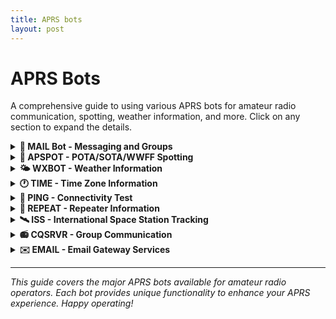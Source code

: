 ```yaml
---
title: APRS bots
layout: post
---
```

# APRS Bots

A comprehensive guide to using various APRS bots for amateur radio communication, spotting, weather information, and more. Click on any section to expand the details.

<details>
<summary><strong>📧 MAIL Bot - Messaging and Groups</strong></summary>

Welcome to the MAIL APRS bot! Below you'll find simple instructions on how to use the bot for messaging, group management, and other helpful features.

**Send a Message to a User**  
To send a message directly to another user, type: `@CALLSIGN followed by your message`  
Example: `@N0CALL Hey there! How's it going?`

**Check Your Messages**  
To check your incoming messages, simply type: `APRSM`

**Delete Your Messages**  
To delete messages that you haven't ack'd, simply type: `del`

**Automatically Retrieve Messages**  
If you're actively using APRS and want to automatically retrieve messages while on the air, include one of the following in your comment beacon: `APMAIL` or `ALLMSG`

**Join a Group**  
To join a group, use the command: `join group_name`  
Example: `join bigfoot`

**Leave a Group**  
If you want to leave a group, simply type: `unjoin group_name`  
Example: `unjoin bigfoot`

**Send a Message to a Group**  
To send a message to all users in a group, type: `#group_name followed by your message`  
Example: `#bigfoot Let's organize the next meetup!`

**Additional Tips**
- Group messages are only visible to members of that group
- Group messages are valid for 3 days
- You will automatically leave a group after 1 day
- Individual messages are deleted after 7 days

</details>

<details>
<summary><strong>📍 APSPOT - POTA/SOTA/WWFF Spotting</strong></summary>

APSPOT supports a number of commands for getting and posting activity spots. To get started, send a message "usage" to APSPOT on APRS.

**The Commands**
- `usage` - Replies with the list of usage types
- `usage <type>` - Basic usage info for "aprs", "sms" or "winlink"
- `usage <type> <activity>` - Example message for your activity

Example: `usage aprs sota` replies with: `EXAMPLE: "! SOTA VK3/VN-030 7.090 CQCQ"`

**Getting Current SPOTs**  
`spots <activity>` - Returns recent SPOTS for POTA, SOTA, or WWFF  
Example: `spots POTA` would return recent spots like: `K0DME | K-1210 | 14057.0 | CW`

**Filter Options**
- Filter by mode: `spots pota cw`
- Request more spots: `spots wwff 5`
- Combine filters: `spots wwff ssb 5` (mode first)

**Posting a SPOT**  
Format: `! <Activity> <Ref> <Frequency In MHz> <Mode> <Comment(Optional)>`

- **Activity**: WWFF, SOTA, POTA, SIOTA
- **Ref**: Park/Summit reference (e.g., WWFF-1929, VK3/VN-008)
- **Frequency**: In MHz (e.g., 7.144, 14.310)
- **Mode**: SSB, CW, FM, AM, DATA (plus FT8 for POTA)
- **Comment**: Optional (include "test" to prevent actual posting)

Examples: `! WWFF VKFF-1929 7.144 SSB CQCQ` or `! POTA VK-3024 7.195 SSB CQCQ`

For APRS: Send to "APSPOT"  
For Winlink: Send to "apspot@apspot.radio" with command in subject  
For SMS: Add your callsign after ! (no space): `!YOURCALL POTA ...`

</details>

<details>
<summary><strong>🌤️ WXBOT - Weather Information</strong></summary>

WXBOT provides current weather conditions and forecasts for locations worldwide.

**Usage**  
Send a message to **WXBOT** with a location: `WXBOT <location>`

**Examples:**
- `WXBOT New York`
- `WXBOT London, UK`
- `WXBOT 90210` (ZIP code)
- `WXBOT EM12` (Grid square)

**Features**
- Current weather conditions
- Temperature, humidity, wind speed and direction
- Barometric pressure
- Visibility conditions
- Weather descriptions

The bot will respond with formatted weather information for your requested location.

</details>

<details>
<summary><strong>🕐 TIME - Time Zone Information</strong></summary>

The TIME bot provides current time information for various locations and time zones.

**Usage**  
Send a message to **TIME** with a location or time zone: `TIME <location>`

**Examples:**
- `TIME New York`
- `TIME London`
- `TIME UTC`
- `TIME PST`

The bot will respond with the current local time for the requested location.

</details>

<details>
<summary><strong>🏓 PING - Connectivity Test</strong></summary>

PING is a simple connectivity test bot that responds to confirm your APRS messaging is working properly.

**Usage**  
Send any message to **PING** and it will respond back: `PING test`

This is useful for testing your APRS setup and verifying message delivery.

</details>

<details>
<summary><strong>📡 REPEAT - Repeater Information</strong></summary>

The REPEAT bot finds information about amateur radio repeaters. Provide a location or grid square, and REPEAT will return details like frequencies, tones, and offsets for nearby repeaters.

**Usage**  
Send a message to **REPEAT** with your location or grid square: `REPEAT <location>`

**Example:** `REPEAT EM12`

</details>

<details>
<summary><strong>🛰️ ISS - International Space Station Tracking</strong></summary>

The ISS bot provides the current location of the International Space Station, including its latitude, longitude, and altitude.

**Usage**  
Send a message to **ISS** to get the latest position: `ISS`

</details>

<details>
<summary><strong>📻 CQSRVR - Group Communication</strong></summary>

CQSRVR facilitates initial contact between amateur radio APRS stations worldwide with similar interests. It requires unique callsign-SSIDs.

**Basic Usage**  
Send an APRS numbered message to CQSRVR: `CQ groupname your message here`  
Example: `CQ MYTEST Listening for APRS contacts`

This registers you with the group and sends your message to all group members.

**Registration Rules**
- You may only send one CQ message per 30 minutes per group
- Automatic unregistration after 12 hours of inactivity
- Group dissolves if inactive for 12 hours

**Unregistering from a Group**  
To leave a group: `U groupname`  
Example: `U MYTEST`

**Other Commands**
- `?` - List all active groups
- `? GROUPNAME` - Show member count for group
- `L` - List all groups you're a member of

**Example Traffic:**  
`AE5PL-10>APRS::CQSRVR :CQ MYTEST Listening for APRS contacts{01`  
`CQSRVR>APJIC1,TCPIP*::AE5PL-10 :ack01`  
`CQSRVR>APJIC1,TCPIP*::AE5PL-10 :Message has been sent to MYTEST{00`

</details>

<details>
<summary><strong>✉️ EMAIL - Email Gateway Services</strong></summary>

**EMAIL Server (Basic)**  
Send email via APRS by including the email address as the first word of your message (67 character limit): `email@address message text` sent to EMAIL

**EMAIL-2 (Enhanced Gateway)**  
EMAIL-2 supports shortcuts, UTF-8, delayed delivery, and Winlink integration.

**Creating Shortcuts**  
Create a shortcut: Send `shortcut email@address` to EMAIL-2  
Example: `me urname@urdomain.bogus` sent to EMAIL-2

**Using Shortcuts**  
Use your shortcut: Send `shortcut message text` to EMAIL-2  
Example: `me This is a test.` sent to EMAIL-2

**Managing Shortcuts**
- List shortcuts: Send `shortcut L` to EMAIL-2
- Remove shortcut: Send `shortcut R` to EMAIL-2

Note: Shortcuts are callsign-specific and can only contain alphanumeric characters.

**Email to APRS Support**  
People can email you via your shortcuts if they know the format:

**Email Requirements:**
1. Must be from the email address in your shortcut
2. Subject: `CALLSIGN-SSID:message text`
3. Body must contain: `userid:shortcut:`

**Example Email:**  
From: `urname@urdomain.bogus`  
To: EMAIL-2 address  
Subject: `URCALL-10:Testing email to APRS`  
Body: `This is a test userid:me: of APRS email gateway.`

**Undelivered Message Caching**  
Retrieve cached unacknowledged messages: Send `get` to EMAIL-2  
The `?APRSM` query works the same as `get`.  
EMAIL-2 caches messages for up to 24 hours.

</details>

---

*This guide covers the major APRS bots available for amateur radio operators. Each bot provides unique functionality to enhance your APRS experience. Happy operating!*